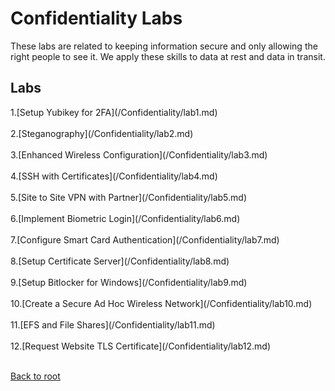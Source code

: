 <h1>Confidentiality Labs</h1>
These labs are related to keeping information secure and only allowing the right people to see it. We apply these skills to data at rest and data in transit.


<h2>Labs</h2>
1.[Setup Yubikey for 2FA](/Confidentiality/lab1.md)<br><br>
2.[Steganography](/Confidentiality/lab2.md)<br><br>
3.[Enhanced Wireless Configuration](/Confidentiality/lab3.md)<br><br>
4.[SSH with Certificates](/Confidentiality/lab4.md)<br><br>
5.[Site to Site VPN with Partner](/Confidentiality/lab5.md)<br><br>
6.[Implement Biometric Login](/Confidentiality/lab6.md)<br><br>
7.[Configure Smart Card Authentication](/Confidentiality/lab7.md)<br><br>
8.[Setup Certificate Server](/Confidentiality/lab8.md)<br><br>
9.[Setup Bitlocker for Windows](/Confidentiality/lab9.md)<br><br>
10.[Create a Secure Ad Hoc Wireless Network](/Confidentiality/lab10.md)<br><br>
11.[EFS and File Shares](/Confidentiality/lab11.md)<br><br>
12.[Request Website TLS Certificate](/Confidentiality/lab12.md)<br><br>




[Back to root](/PATHS-SOC/)
